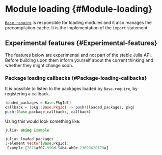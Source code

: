 
# Module loading {#Module-loading}

[`Base.require`](/base/base#Base.require) is responsible for loading modules and it also manages the precompilation cache. It is the implementation of the `import` statement.

## Experimental features {#Experimental-features}

The features below are experimental and not part of the stable Julia API. Before building upon them inform yourself about the current thinking and whether they might change soon.

### Package loading callbacks {#Package-loading-callbacks}

It is possible to listen to the packages loaded by `Base.require`, by registering a callback.

```julia
loaded_packages = Base.PkgId[]
callback = (pkg::Base.PkgId) -> push!(loaded_packages, pkg)
push!(Base.package_callbacks, callback)
```


Using this would look something like:

```julia
julia> using Example

julia> loaded_packages
1-element Vector{Base.PkgId}:
 Example [7876af07-990d-54b4-ab0e-23690620f79a]
```

